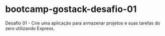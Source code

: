 # bootcamp-gostack-desafio-01
Desafio 01 - Crie uma aplicação para armazenar projetos e suas tarefas do zero utilizando Express.
